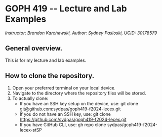 # GOPH 419 -- Lecture and Lab Examples
*Instructor: Brandon Karchewski, Author: Sydney Pasloski, UCID: 30178579*

## General overview. 

This is for my lecture and lab examples. 

## How to clone the repository.

1. Open your preferred terminal on your local device.
2. Navigate to the directory where the repository files will be stored. 
3. To actually clone:
   - If you have an SSH key setup on the device, use: git clone git@github.com:sydpas/goph419-f2024-lecex.git
   - If you do not have an SSH key, use: git clone https://github.com/sydpas/goph419-f2024-lecex.git
   - If you have GitHub CLI, use: gh repo clone sydpas/goph419-f2024-lecex-stSP